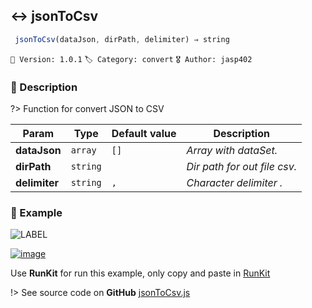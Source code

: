 ## ↔ jsonToCsv 

```javascript
 jsonToCsv(dataJson, dirPath, delimiter) ⇒ string  
``` 


`📢 Version: 1.0.1`  `🏷️ Category: convert` `🎖️ Author: jasp402` 

### 📝 Description 


?> Function for convert JSON to CSV 


| Param | Type | Default value | Description |
| --- | --- | --- | --- |
| **dataJson** | `array` | ` [] ` | _Array with dataSet._ | 
| **dirPath** | `string` | ` ` | _Dir path for out file csv._ | 
| **delimiter** | `string` | ` , ` | _Character delimiter ._ | 



### 🧪 Example 


![LABEL](@example ':include :type=code')




[![image](https://user-images.githubusercontent.com/8978470/89190058-8603d500-d566-11ea-914f-284448e5a1b6.png)](https://npm.runkit.com/js-packtools) 
 
Use **RunKit** for run this example, only copy and paste in [RunKit](https://npm.runkit.com/js-packtools)


!> See source code on **GitHub** [jsonToCsv.js](https://github.com/jasp402/js-packtools/blob/master/lib/jsonToCsv.js) 

